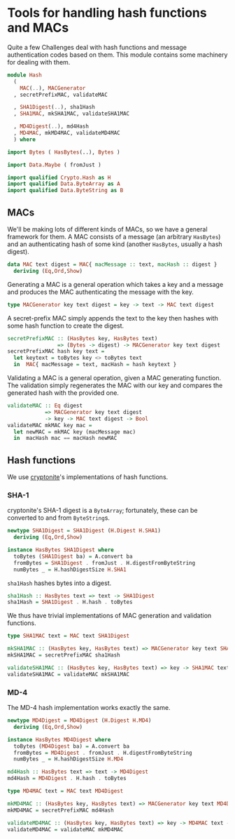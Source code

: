 # Tools for handling hash functions and MACs

Quite a few Challenges deal with hash functions
and message authentication codes based on them.
This module contains some machinery for dealing with them.

```haskell
module Hash
  (
    MAC(..), MACGenerator
  , secretPrefixMAC, validateMAC

  , SHA1Digest(..), sha1Hash
  , SHA1MAC, mkSHA1MAC, validateSHA1MAC

  , MD4Digest(..), md4Hash
  , MD4MAC, mkMD4MAC, validateMD4MAC
  ) where

import Bytes ( HasBytes(..), Bytes )

import Data.Maybe ( fromJust )

import qualified Crypto.Hash as H
import qualified Data.ByteArray as A
import qualified Data.ByteString as B
```

## MACs

We'll be making lots of different kinds of MACs,
so we have a general framework for them.
A MAC consists of a message (an arbitrary `HasBytes`)
and an authenticating hash of some kind
(another `HasBytes`, usually a hash digest).

```haskell
data MAC text digest = MAC{ macMessage :: text, macHash :: digest }
  deriving (Eq,Ord,Show)
```

Generating a MAC is a general operation which takes a key and a message
and produces the MAC authenticating the message with the key.

```haskell
type MACGenerator key text digest = key -> text -> MAC text digest
```

A secret-prefix MAC simply appends the text to the key
then hashes with some hash function to create the digest.

```haskell
secretPrefixMAC :: (HasBytes key, HasBytes text)
                => (Bytes -> digest) -> MACGenerator key text digest
secretPrefixMAC hash key text =
  let keytext = toBytes key <> toBytes text
  in  MAC{ macMessage = text, macHash = hash keytext }
```

Validating a MAC is a general operation, given a MAC generating function.
The validation simply regenerates the MAC with our key
and compares the generated hash with the provided one.

```haskell
validateMAC :: Eq digest
            => MACGenerator key text digest
            -> key -> MAC text digest -> Bool
validateMAC mkMAC key mac =
  let newMAC = mkMAC key (macMessage mac)
  in  macHash mac == macHash newMAC
```

## Hash functions

We use [cryptonite](https://hackage.haskell.org/package/cryptonite)'s
implementations of hash functions.

### SHA-1

cryptonite's SHA-1 digest is a `ByteArray`;
fortunately, these can be converted to and from `ByteString`s.

```haskell
newtype SHA1Digest = SHA1Digest (H.Digest H.SHA1)
  deriving (Eq,Ord,Show)

instance HasBytes SHA1Digest where
  toBytes (SHA1Digest ba) = A.convert ba
  fromBytes = SHA1Digest . fromJust . H.digestFromByteString
  numBytes _ = H.hashDigestSize H.SHA1
```

`sha1Hash` hashes bytes into a digest.

```haskell
sha1Hash :: HasBytes text => text -> SHA1Digest
sha1Hash = SHA1Digest . H.hash . toBytes
```

We thus have trivial implementations of MAC generation and validation functions.

```haskell
type SHA1MAC text = MAC text SHA1Digest

mkSHA1MAC :: (HasBytes key, HasBytes text) => MACGenerator key text SHA1Digest
mkSHA1MAC = secretPrefixMAC sha1Hash

validateSHA1MAC :: (HasBytes key, HasBytes text) => key -> SHA1MAC text -> Bool
validateSHA1MAC = validateMAC mkSHA1MAC
```

### MD-4

The MD-4 hash implementation works exactly the same.

```haskell
newtype MD4Digest = MD4Digest (H.Digest H.MD4)
  deriving (Eq,Ord,Show)

instance HasBytes MD4Digest where
  toBytes (MD4Digest ba) = A.convert ba
  fromBytes = MD4Digest . fromJust . H.digestFromByteString
  numBytes _ = H.hashDigestSize H.MD4

md4Hash :: HasBytes text => text -> MD4Digest
md4Hash = MD4Digest . H.hash . toBytes

type MD4MAC text = MAC text MD4Digest

mkMD4MAC :: (HasBytes key, HasBytes text) => MACGenerator key text MD4Digest
mkMD4MAC = secretPrefixMAC md4Hash

validateMD4MAC :: (HasBytes key, HasBytes text) => key -> MD4MAC text -> Bool
validateMD4MAC = validateMAC mkMD4MAC
```
